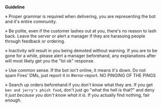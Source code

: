 **__Guideline__**

» Proper grammar is required when delivering, you are representing the bot and it's entire community.

» Be polite, even if the customer lashes out at you, there's no reason to lash back. Leave the server or alert a manager if they are harassing people through feedback or ordering.

» Inactivity will result in you being demoted without warning. If you are to be gone for a while, please alert a manager beforehand, any explanations after will most likely get you the "lol ok" response.

» Use common sense. If the bot isn't online, it means it's down. Do not spam Fires' DMs, just report it in #error-report. NO PINGING OF THE PINGS

 » Search up orders beforehand if you don't know what they are. If you get `ben and jerry's phish food`, don't just go "what the hell is that?" and deny it *just because you don't know what it is.* If you actually find nothing, fair enough.

